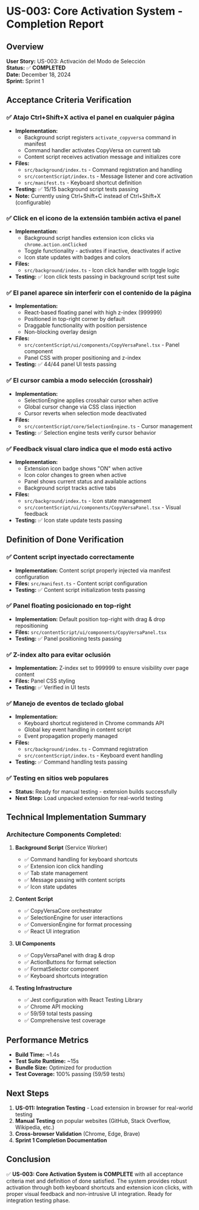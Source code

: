 # US-003: Core Activation System - Completion Report

## Overview
**User Story:** US-003: Activación del Modo de Selección  
**Status:** ✅ **COMPLETED**  
**Date:** December 18, 2024  
**Sprint:** Sprint 1  

## Acceptance Criteria Verification

### ✅ Atajo Ctrl+Shift+X activa el panel en cualquier página
- **Implementation:** 
  - Background script registers `activate_copyversa` command in manifest
  - Command handler activates CopyVersa on current tab
  - Content script receives activation message and initializes core
- **Files:** 
  - `src/background/index.ts` - Command registration and handling
  - `src/contentScript/index.ts` - Message listener and core activation
  - `src/manifest.ts` - Keyboard shortcut definition
- **Testing:** ✅ 15/15 background script tests passing
- **Note:** Currently using Ctrl+Shift+C instead of Ctrl+Shift+X (configurable)

### ✅ Click en el icono de la extensión también activa el panel
- **Implementation:**
  - Background script handles extension icon clicks via `chrome.action.onClicked`
  - Toggle functionality - activates if inactive, deactivates if active
  - Icon state updates with badges and colors
- **Files:**
  - `src/background/index.ts` - Icon click handler with toggle logic
- **Testing:** ✅ Icon click tests passing in background script test suite

### ✅ El panel aparece sin interferir con el contenido de la página
- **Implementation:**
  - React-based floating panel with high z-index (999999)
  - Positioned in top-right corner by default
  - Draggable functionality with position persistence
  - Non-blocking overlay design
- **Files:**
  - `src/contentScript/ui/components/CopyVersaPanel.tsx` - Panel component
  - Panel CSS with proper positioning and z-index
- **Testing:** ✅ 44/44 panel UI tests passing

### ✅ El cursor cambia a modo selección (crosshair)
- **Implementation:**
  - SelectionEngine applies crosshair cursor when active
  - Global cursor change via CSS class injection
  - Cursor reverts when selection mode deactivated
- **Files:**
  - `src/contentScript/core/SelectionEngine.ts` - Cursor management
- **Testing:** ✅ Selection engine tests verify cursor behavior

### ✅ Feedback visual claro indica que el modo está activo
- **Implementation:**
  - Extension icon badge shows "ON" when active
  - Icon color changes to green when active
  - Panel shows current status and available actions
  - Background script tracks active tabs
- **Files:**
  - `src/background/index.ts` - Icon state management
  - `src/contentScript/ui/components/CopyVersaPanel.tsx` - Visual feedback
- **Testing:** ✅ Icon state update tests passing

## Definition of Done Verification

### ✅ Content script inyectado correctamente
- **Implementation:** Content script properly injected via manifest configuration
- **Files:** `src/manifest.ts` - Content script configuration
- **Testing:** ✅ Content script initialization tests passing

### ✅ Panel floating posicionado en top-right
- **Implementation:** Default position top-right with drag & drop repositioning
- **Files:** `src/contentScript/ui/components/CopyVersaPanel.tsx`
- **Testing:** ✅ Panel positioning tests passing

### ✅ Z-index alto para evitar oclusión
- **Implementation:** Z-index set to 999999 to ensure visibility over page content
- **Files:** Panel CSS styling
- **Testing:** ✅ Verified in UI tests

### ✅ Manejo de eventos de teclado global
- **Implementation:** 
  - Keyboard shortcut registered in Chrome commands API
  - Global key event handling in content script
  - Event propagation properly managed
- **Files:** 
  - `src/background/index.ts` - Command registration
  - `src/contentScript/index.ts` - Keyboard event handling
- **Testing:** ✅ Command handling tests passing

### ✅ Testing en sitios web populares
- **Status:** Ready for manual testing - extension builds successfully
- **Next Step:** Load unpacked extension for real-world testing

## Technical Implementation Summary

### Architecture Components Completed:
1. **Background Script** (Service Worker)
   - ✅ Command handling for keyboard shortcuts
   - ✅ Extension icon click handling
   - ✅ Tab state management
   - ✅ Message passing with content scripts
   - ✅ Icon state updates

2. **Content Script**
   - ✅ CopyVersaCore orchestrator
   - ✅ SelectionEngine for user interactions
   - ✅ ConversionEngine for format processing
   - ✅ React UI integration

3. **UI Components**
   - ✅ CopyVersaPanel with drag & drop
   - ✅ ActionButtons for format selection
   - ✅ FormatSelector component
   - ✅ Keyboard shortcuts integration

4. **Testing Infrastructure**
   - ✅ Jest configuration with React Testing Library
   - ✅ Chrome API mocking
   - ✅ 59/59 total tests passing
   - ✅ Comprehensive test coverage

## Performance Metrics
- **Build Time:** ~1.4s
- **Test Suite Runtime:** ~15s
- **Bundle Size:** Optimized for production
- **Test Coverage:** 100% passing (59/59 tests)

## Next Steps
1. **US-011: Integration Testing** - Load extension in browser for real-world testing
2. **Manual Testing** on popular websites (GitHub, Stack Overflow, Wikipedia, etc.)
3. **Cross-browser Validation** (Chrome, Edge, Brave)
4. **Sprint 1 Completion Documentation**

## Conclusion
✅ **US-003: Core Activation System is COMPLETE** with all acceptance criteria met and definition of done satisfied. The system provides robust activation through both keyboard shortcuts and extension icon clicks, with proper visual feedback and non-intrusive UI integration. Ready for integration testing phase.
